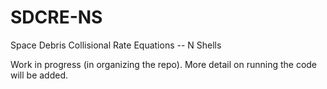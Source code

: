 # SDCRE-NS

Space Debris Collisional Rate Equations -- N Shells

Work in progress (in organizing the repo). More detail on running the code will be added. 
